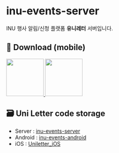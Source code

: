 # inu-events-server

INU 행사 알림/신청 플랫폼 **유니레터** 서버입니다.

## 📲 Download (mobile)
<p>
  <a href="https://play.google.com/store/apps/details?id=org.inu.events">
    <img src="https://user-images.githubusercontent.com/61939286/203549207-c5ec97c9-cc20-41b4-8748-df69e5bbbabc.png" height="100" >
  </a>
  <a href="https://apps.apple.com/kr/app/%EC%9C%A0%EB%8B%88%EB%A0%88%ED%84%B0/id6444344639">
    <img src="https://user-images.githubusercontent.com/61939286/203549142-ffeec744-cc4b-4a7f-b0d2-c15e53797f49.png" height="100" >
  </a>
</p>


## 🗃️ Uni Letter code storage
- Server : [inu-events-server](https://github.com/inu-appcenter/inu-events-server)
- Android : [inu-events-android](https://github.com/inu-appcenter/inu-events-android)
- iOS : [Uniletter_iOS](https://github.com/inu-appcenter/Uniletter_iOS)
